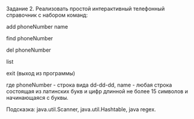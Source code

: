 Задание 2. Реализовать простой интерактивный телефонный справочник c набором команд:

add phoneNumber name

find phoneNumber

del phoneNumber

list

exit (выход из программы)

где phoneNumber - строка вида dd-dd-dd, name - любая строка состоящая из латинских букв и цифр длинной не более 15 символов и начинающаяся с буквы.

Подсказка: java.util.Scanner, java.util.Hashtable, java regex.
